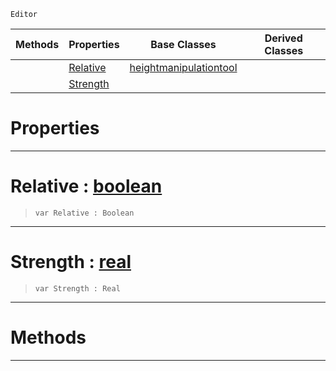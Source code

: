 `Editor`

|Methods|Properties|Base Classes|Derived Classes|
|---|---|---|---|
| |[ Relative](https://github.com/zeroengineteam/ZeroDocs/blob/master/code_reference/class_reference/raiselowertool.markdown#relative-zero-engine-doc)|[heightmanipulationtool](https://github.com/zeroengineteam/ZeroDocs/blob/master/code_reference/class_reference/heightmanipulationtool.markdown)| |
| |[ Strength](https://github.com/zeroengineteam/ZeroDocs/blob/master/code_reference/class_reference/raiselowertool.markdown#strength-zero-engine-doc)| | |


 #  Properties


---  
 #  Relative : [boolean](https://github.com/zeroengineteam/ZeroDocs/blob/master/code_reference/nada_base_types/boolean.markdown)

> 
> ``` lang=cpp, name=Nada
> var Relative : Boolean


---  
 #  Strength : [real](https://github.com/zeroengineteam/ZeroDocs/blob/master/code_reference/nada_base_types/real.markdown)

> 
> ``` lang=cpp, name=Nada
> var Strength : Real


---  
 #  Methods


---  
 

 